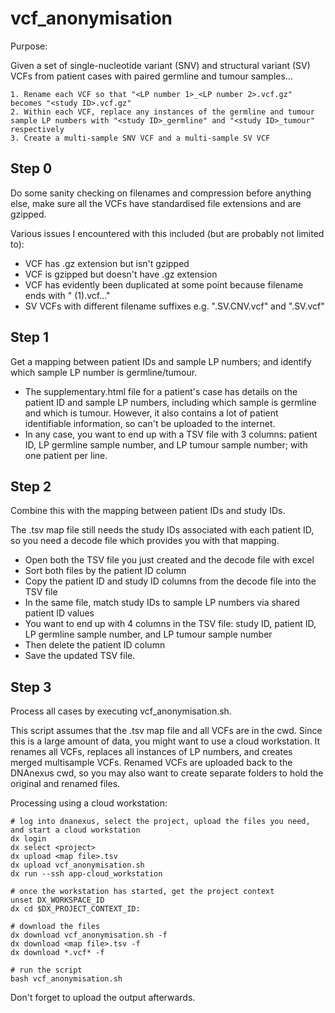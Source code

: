 # vcf_anonymisation

Purpose:

Given a set of single-nucleotide variant (SNV) and structural variant (SV) VCFs from patient cases with paired germline and tumour samples...

	1. Rename each VCF so that "<LP number 1>_<LP number 2>.vcf.gz" becomes "<study ID>.vcf.gz"
	2. Within each VCF, replace any instances of the germline and tumour sample LP numbers with "<study ID>_germline" and "<study ID>_tumour" respectively
	3. Create a multi-sample SNV VCF and a multi-sample SV VCF


## Step 0

Do some sanity checking on filenames and compression before anything else, make sure all the VCFs have standardised file extensions and are gzipped.

Various issues I encountered with this included (but are probably not limited to):

- VCF has .gz extension but isn't gzipped
- VCF is gzipped but doesn't have .gz extension
- VCF has evidently been duplicated at some point because filename ends with " (1).vcf..."
- SV VCFs with different filename suffixes e.g. ".SV.CNV.vcf" and ".SV.vcf"


## Step 1

Get a mapping between patient IDs and sample LP numbers; and identify which sample LP number is germline/tumour.

- The supplementary.html file for a patient's case has details on the patient ID and sample LP numbers, including which sample is germline and which is tumour. However, it also contains a lot of patient identifiable information, so can't be uploaded to the internet.
- In any case, you want to end up with a TSV file with 3 columns: patient ID, LP germline sample number, and LP tumour sample number; with one patient per line.


## Step 2

Combine this with the mapping between patient IDs and study IDs.

The .tsv map file still needs the study IDs associated with each patient ID, so you need a decode file which provides you with that mapping.

- Open both the TSV file you just created and the decode file with excel
- Sort both files by the patient ID column
- Copy the patient ID and study ID columns from the decode file into the TSV file
- In the same file, match study IDs to sample LP numbers via shared patient ID values
- You want to end up with 4 columns in the TSV file: study ID, patient ID, LP germline sample number, and LP tumour sample number
- Then delete the patient ID column
- Save the updated TSV file.


## Step 3

Process all cases by executing vcf_anonymisation.sh.

This script assumes that the .tsv map file and all VCFs are in the cwd. Since this is a large amount of data, you might want to use a cloud workstation.
It renames all VCFs, replaces all instances of LP numbers, and creates merged multisample VCFs.
Renamed VCFs are uploaded back to the DNAnexus cwd, so you may also want to create separate folders to hold the original and renamed files.

Processing using a cloud workstation:

```
# log into dnanexus, select the project, upload the files you need, and start a cloud workstation
dx login
dx select <project>
dx upload <map file>.tsv
dx upload vcf_anonymisation.sh
dx run --ssh app-cloud_workstation

# once the workstation has started, get the project context
unset DX_WORKSPACE_ID
dx cd $DX_PROJECT_CONTEXT_ID:

# download the files
dx download vcf_anonymisation.sh -f
dx download <map file>.tsv -f
dx download *.vcf* -f

# run the script
bash vcf_anonymisation.sh
```

Don't forget to upload the output afterwards.
